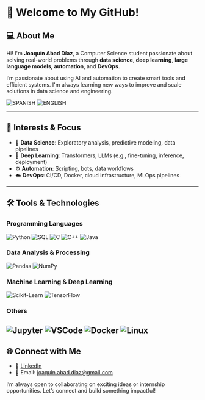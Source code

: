 
# 👋 Welcome to My GitHub!

## 💻 About Me

Hi! I'm **Joaquín Abad Díaz**, a Computer Science student passionate about solving real-world problems through **data science**, **deep learning**, **large language models**, **automation**, and **DevOps**.

I’m passionate about using AI and automation to create smart tools and efficient systems. I'm always learning new ways to improve and scale solutions in data science and engineering.

![SPANISH](https://img.shields.io/badge/Spanish-red?label=Native)
![ENGLISH](https://img.shields.io/badge/English-lightblue?label=C1)

---

## 🧠 Interests & Focus

- 🧪 **Data Science**: Exploratory analysis, predictive modeling, data pipelines  
- 🤖 **Deep Learning**: Transformers, LLMs (e.g., fine-tuning, inference, deployment)  
- ⚙️ **Automation**: Scripting, bots, data workflows  
- ☁️ **DevOps**: CI/CD, Docker, cloud infrastructure, MLOps pipelines  

---

## 🛠️ Tools & Technologies

### **Programming Languages**

![Python](https://img.shields.io/badge/-Python-ffd343?style=for-the-badge&logo=python&logoColor=black)
![SQL](https://img.shields.io/badge/-SQL-003B57?style=for-the-badge&logo=postgresql&logoColor=white)
![C](https://img.shields.io/badge/-C-A8B9CC?style=for-the-badge&logo=c&logoColor=white)
![C++](https://img.shields.io/badge/-C++-00599C?style=for-the-badge&logo=cplusplus&logoColor=white)
![Java](https://img.shields.io/badge/-Java-F80000?style=for-the-badge&logo=oracle&logoColor=white)

### **Data Analysis & Processing**

![Pandas](https://img.shields.io/badge/-Pandas-150458?style=for-the-badge&logo=pandas&logoColor=white)
![NumPy](https://img.shields.io/badge/-NumPy-013243?style=for-the-badge&logo=numpy&logoColor=white)

### **Machine Learning & Deep Learning**

![Scikit-Learn](https://img.shields.io/badge/-scikit--learn-F7931E?style=for-the-badge&logo=scikit-learn&logoColor=white)
![TensorFlow](https://img.shields.io/badge/-TensorFlow-FF6F00?style=for-the-badge&logo=tensorflow&logoColor=white)

### **Others**

![Jupyter](https://img.shields.io/badge/-Jupyter-F37626?style=for-the-badge&logo=jupyter&logoColor=white)
![VSCode](https://img.shields.io/badge/-VSCode-007ACC?style=for-the-badge&logo=visual-studio-code&logoColor=white)
![Docker](https://img.shields.io/badge/-Docker-2496ED?style=for-the-badge&logo=docker&logoColor=white)
![Linux](https://img.shields.io/badge/-Linux-FCC624?style=for-the-badge&logo=linux&logoColor=black)
---


## 🌐 Connect with Me

- 🔗 [LinkedIn](https://www.linkedin.com/in/joaquín-abad-díaz-19346a36b)  
- 📧 Email: [joaquin.abad.diaz@gmail.com](mailto:joaquin.abad.diaz@gmail.com)

I’m always open to collaborating on exciting ideas or internship opportunities. Let’s connect and build something impactful!
